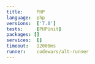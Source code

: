 ```yaml
---
title:     PHP
language:  php
versions:  ['7.0']
tests:     [PHPUnit]
packages: []
services:  []
timeout:   12000ms
runner:    codewars/alt-runner
---
```


